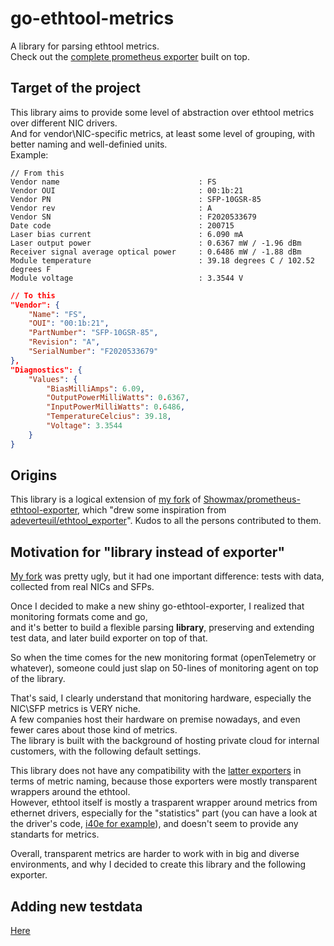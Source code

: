 # go-ethtool-metrics

A library for parsing ethtool metrics.  
Check out the [complete prometheus exporter](https://github.com/newrushbolt/go-ethtool-exporter) built on top.

## Target of the project

This library aims to provide some level of abstraction over ethtool metrics over different NIC drivers.  
And for vendor\NIC-specific metrics, at least some level of grouping, with better naming and well-definied units.  
Example:

```text
// From this
Vendor name                               : FS
Vendor OUI                                : 00:1b:21
Vendor PN                                 : SFP-10GSR-85
Vendor rev                                : A
Vendor SN                                 : F2020533679
Date code                                 : 200715
Laser bias current                        : 6.090 mA
Laser output power                        : 0.6367 mW / -1.96 dBm
Receiver signal average optical power     : 0.6486 mW / -1.88 dBm
Module temperature                        : 39.18 degrees C / 102.52 degrees F
Module voltage                            : 3.3544 V
```

```json
// To this
"Vendor": {
    "Name": "FS",
    "OUI": "00:1b:21",
    "PartNumber": "SFP-10GSR-85",
    "Revision": "A",
    "SerialNumber": "F2020533679"
},
"Diagnostics": {
    "Values": {
        "BiasMilliAmps": 6.09,
        "OutputPowerMilliWatts": 0.6367,
        "InputPowerMilliWatts": 0.6486,
        "TemperatureCelcius": 39.18,
        "Voltage": 3.3544
    }
}
```

## Origins

This library is a logical extension of [my fork](https://github.com/newrushbolt/prometheus-ethtool-exporter) of [Showmax/prometheus-ethtool-exporter](https://github.com/Showmax/prometheus-ethtool-exporter), which "drew some inspiration from [adeverteuil/ethtool_exporter](https://github.com/adeverteuil/ethtool_exporter)". Kudos to all the persons contributed to them.  

## Motivation for "library instead of exporter"

[My fork](https://github.com/newrushbolt/prometheus-ethtool-exporter) was pretty ugly, but it had one important difference: tests with data, collected from real NICs and SFPs.

Once I decided to make a new shiny go-ethtool-exporter, I realized that monitoring formats come and go,  
and it's better to build a flexible parsing **library**, preserving and extending test data, and later build exporter on top of that.

So when the time comes for the new monitoring format (openTelemetry or whatever), someone could just slap on 50-lines of monitoring agent on top of the library.  

That's said, I clearly understand that monitoring hardware, especially the NIC\SFP metrics is VERY niche.  
A few companies host their hardware on premise nowadays, and even fewer cares about those kind of metrics.  
The library is built with the background of hosting private cloud for internal customers, with the following default settings.

This library does not have any compatibility with the [latter exporters](#origins) in terms of metric naming, because those exporters were mostly transparent wrappers around the ethtool.  
However, ethtool itself is mostly a trasparent wrapper around metrics from ethernet drivers, especially for the "statistics" part (you can have a look at the driver's code, [i40e for example](https://github.com/torvalds/linux/blob/v5.19/drivers/net/ethernet/intel/i40e/i40e_ethtool.c)), and doesn't seem to provide any standarts for metrics.

Overall, transparent metrics are harder to work with in big and diverse environments, and why I decided to create this library and the following exporter.

## Adding new testdata

[Here](testdata/README.md)
